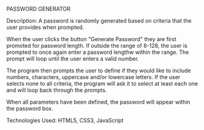 PASSWORD GENERATOR 

Description: A password is randomly generated based on criteria that the user provides when prompted. 

When the user clicks the button "Generate Password" they are first promoted for password length. If outside the range of 8-128, the user is prompted to once again enter a password lengthw within the range. The prompt will loop until the user enters a valid number. 

The program then prompts the user to define if they would like to include numbers, characters, uppercase and/or lowercase letters. If the user selects none to all criteria, the program will ask it to select at least each one and will loop back through the prompts.

When all parameters have been defined, the password will appear within the password box. 

Technologies Used: HTML5, CSS3, JavaScript 
